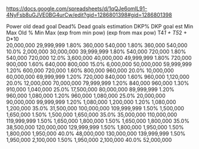 https://docs.google.com/spreadsheets/d/1qQJe6omIL91-4NyFsb8uGJVE0BG4urCw/edit?gid=1286801398#gid=1286801398

Power			old dead goal		Dead%	Dead goals estimation		DKP%	DKP goal est
Min	Max	Old %	Min	Max		(exp from min pow)	(exp from max pow)	T4*1 + T5*2 + D*10	
20,000,000	29,999,999	1.80%	360,000	540,000	1.80%	360,000	540,000	10.0%	2,000,000
30,000,000	39,999,999	1.80%	540,000	720,000	1.80%	540,000	720,000	12.0%	3,600,000
40,000,000	49,999,999	1.80%	720,000	900,000	1.60%	640,000	800,000	15.0%	6,000,000
50,000,000	59,999,999	1.20%	600,000	720,000	1.60%	800,000	960,000	20.0%	10,000,000
60,000,000	69,999,999	1.20%	720,000	840,000	1.60%	960,000	1,120,000	20.0%	12,000,000
70,000,000	79,999,999	1.20%	840,000	960,000	1.30%	910,000	1,040,000	25.0%	17,500,000
80,000,000	89,999,999	1.20%	960,000	1,080,000	1.20%	960,000	1,080,000	25.0%	20,000,000
90,000,000	99,999,999	1.20%	1,080,000	1,200,000	1.20%	1,080,000	1,200,000	35.0%	31,500,000
100,000,000	109,999,999	1.50%	1,500,000	1,650,000	1.50%	1,500,000	1,650,000	35.0%	35,000,000
110,000,000	119,999,999	1.50%	1,650,000	1,800,000	1.50%	1,650,000	1,800,000	35.0%	38,500,000
120,000,000	129,999,999	1.50%	1,800,000	1,950,000	1.50%	1,800,000	1,950,000	40.0%	48,000,000
130,000,000	139,999,999	1.50%	1,950,000	2,100,000	1.50%	1,950,000	2,100,000	40.0%	52,000,000
